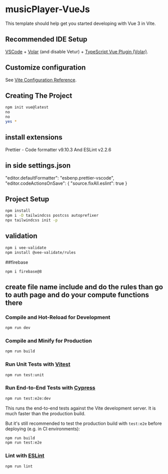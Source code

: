 # musicPlayer-VueJs

This template should help get you started developing with Vue 3 in Vite.

## Recommended IDE Setup

[VSCode](https://code.visualstudio.com/) + [Volar](https://marketplace.visualstudio.com/items?itemName=Vue.volar) (and disable Vetur) + [TypeScript Vue Plugin (Volar)](https://marketplace.visualstudio.com/items?itemName=Vue.vscode-typescript-vue-plugin).

## Customize configuration

See [Vite Configuration Reference](https://vitejs.dev/config/).

## Creating The Project

```sh
npm init vue@latest
no
no
yes *
```

## install extensions

Prettier - Code formatter v9.10.3 And
ESLint v2.2.6

## in side settings.json

"editor.defaultFormatter": "esbenp.prettier-vscode",
"editor.codeActionsOnSave": {
"source.fixAll.eslint": true
}

## Project Setup

```sh
npm install
npm i -D tailwindcss postcss autoprefixer
npx tailwindcss init -p
```

## validation

```sh
npm i vee-validate
npm install @vee-validate/rules
```
##firebase
```
npm i firebase@8
```

## create file name include and do the rules than go to auth page and do your compute functions there

### Compile and Hot-Reload for Development

```sh
npm run dev
```

### Compile and Minify for Production

```sh
npm run build
```

### Run Unit Tests with [Vitest](https://vitest.dev/)

```sh
npm run test:unit
```

### Run End-to-End Tests with [Cypress](https://www.cypress.io/)

```sh
npm run test:e2e:dev
```

This runs the end-to-end tests against the Vite development server.
It is much faster than the production build.

But it's still recommended to test the production build with `test:e2e` before deploying (e.g. in CI environments):

```sh
npm run build
npm run test:e2e
```

### Lint with [ESLint](https://eslint.org/)

```sh
npm run lint
```

